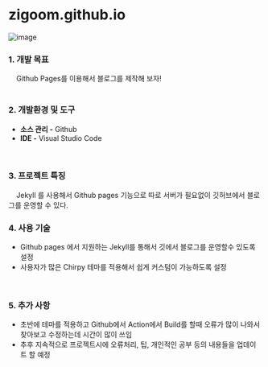 # zigoom.github.io

![image](https://github.com/zigoom/zigoom.github.io/assets/24885296/5359a613-09d1-4fce-9c2f-81ae10931603)  


### 1. 개발 목표  
&nbsp;&nbsp;&nbsp;   Github Pages를 이용해서 블로그를 제작해 보자!  
<br/>  
  
### 2. 개발환경 및 도구  
  - **소스 관리 -**  Github  
  - **IDE -** Visual Studio Code  
<br/>  

### 3. 프로젝트 특징  
&nbsp;&nbsp;&nbsp;   Jekyll 를 사용해서 Github pages 기능으로 따로 서버가 필요없이 깃허브에서 블로그를 운영할 수 있다. 
<br/>  
  
### 4. 사용 기술  
  - Github pages 에서 지원하는 Jekyll를 통해서 깃에서 블로그를 운영할수 있도록 설정
  - 사용자가 많은 Chirpy 테마를 적용해서 쉽게 커스텀이 가능하도록 설정 
<br/>  
  
### 5. 추가 사항
  - 초반에 테마를 적용하고 Github에서 Action에서 Build를 할때 오류가 많이 나와서 찾아보고 수정하는데 시간이 많이 쓰임
  - 추후 지속적으로 프로젝트시에 오류처리, 팁, 개인적인 공부 등의 내용들을 업데이트 할 예정

